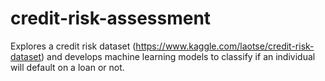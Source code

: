 # credit-risk-assessment
Explores a credit risk dataset (https://www.kaggle.com/laotse/credit-risk-dataset) and develops machine learning models to classify if an individual will default on a loan or not.
